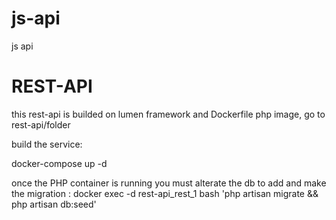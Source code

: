 # js-api
js api


# REST-API
this rest-api is builded on lumen framework and Dockerfile php image,
go to rest-api/folder

build the service:

docker-compose up -d

once the PHP container is running you must alterate the db to add and make the migration :
docker exec -d rest-api_rest_1 bash 'php artisan migrate && php artisan db:seed'